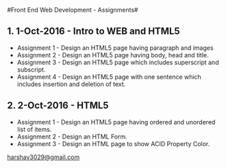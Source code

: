 #Front End Web Development - Assignments#

## 1. 1-Oct-2016 - Intro to WEB and HTML5 ##
*  Assignment 1 - Design an HTML5 page having paragraph and images
*  Assignment 2 - Design an HTML5 page having body, head and title.
*  Assignment 3 - Design an HTML5 page which includes superscript and subscript.
*  Assignment 4 - Design an HTML5 page with one sentence which includes insertion and deletion of text.

## 2. 2-Oct-2016 - HTML5
*  Assignment 1 - Design an HTML5 page having ordered and unordered list of items.
*  Assignment 2 - Design an HTML Form.
*  Assignment 3 - Design an HTML page to show ACID Property Color.

harshav3029@gmail.com
